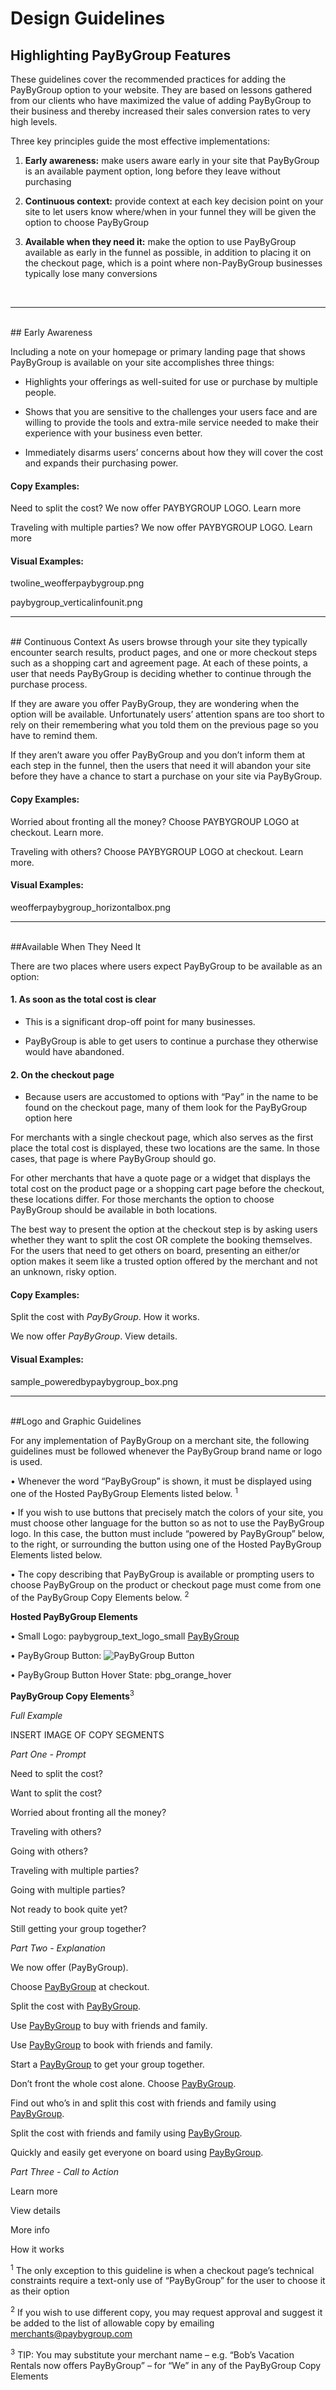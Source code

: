 # Design Guidelines 
## Highlighting PayByGroup Features

These guidelines cover the recommended practices for adding the PayByGroup option to your website. They are based on lessons gathered from our clients who have maximized the value of adding PayByGroup to their business and thereby increased their sales conversion rates to very high levels.

Three key principles guide the most effective implementations:

1.	**Early awareness:** make users aware early in your site that PayByGroup is an available payment option, long before they leave without purchasing 

2.	**Continuous context:** provide context at each key decision point on your site to let users know where/when in your funnel they will be given the option to choose PayByGroup

3.	**Available when they need it:** make the option to use PayByGroup available as early in the funnel as possible, in addition to placing it on the checkout page, which is a point where non-PayByGroup businesses typically lose many conversions
<br>
<hr>
<br>
## Early Awareness

Including a note on your homepage or primary landing page that shows PayByGroup is available on your site accomplishes three things:

  - Highlights your offerings as well-suited for use or purchase by multiple people.

  - Shows that you are sensitive to the challenges your users face and are willing to provide the tools and extra-mile service needed to make their experience with your business even better.

  - Immediately disarms users’ concerns about how they will cover the cost and expands their purchasing power.

#### Copy Examples:

Need to split the cost? We now offer PAYBYGROUP LOGO. Learn more   

Traveling with multiple parties? We now offer PAYBYGROUP LOGO. Learn more


#### Visual Examples:

twoline_weofferpaybygroup.png

paybygroup_verticalinfounit.png
<br>
<hr>
<br>
## Continuous Context
As users browse through your site they typically encounter search results, product pages, and one or more checkout steps such as a shopping cart and agreement page. At each of these points, a user that needs PayByGroup is deciding whether to continue through the purchase process. 

If they are aware you offer PayByGroup, they are wondering when the option will be available. Unfortunately users’ attention spans are too short to rely on their remembering what you told them on the previous page so you have to remind them. 

If they aren’t aware you offer PayByGroup and you don’t inform them at each step in the funnel, then the users that need it will abandon your site before they have a chance to start a purchase on your site via PayByGroup.

#### Copy Examples:

Worried about fronting all the money? Choose PAYBYGROUP LOGO at checkout. Learn more.

Traveling with others? Choose PAYBYGROUP LOGO at checkout. Learn more.

#### Visual Examples:

weofferpaybygroup_horizontalbox.png
<br>
<hr>
<br>
##Available When They Need It

There are two places where users expect PayByGroup to be available as an option:

#### 1.  As soon as the total cost is clear
  - This is a significant drop-off point for many businesses.

  - PayByGroup is able to get users to continue a purchase they otherwise would have abandoned.

#### 2.  On the checkout page
  - Because users are accustomed to options with “Pay” in the name to be found on the checkout page, many of them look for the PayByGroup option here

For merchants with a single checkout page, which also serves as the first place the total cost is displayed, these two locations are the same. In those cases, that page is where PayByGroup should go.

For other merchants that have a quote page or a widget that displays the total cost on the product page or a shopping cart page before the checkout, these locations differ. For those merchants the option to choose PayByGroup should be available in both locations.

The best way to present the option at the checkout step is by asking users whether they want to split the cost OR complete the booking themselves. For the users that need to get others on board, presenting an either/or option makes it seem like a trusted option offered by the merchant and not an unknown, risky option. 


#### Copy Examples:

Split the cost with *PayByGroup*. How it works.

We now offer _PayByGroup_. View details.

#### Visual Examples:

sample_poweredbypaybygroup_box.png
<br>
<hr>
<br>
##Logo and Graphic Guidelines

For any implementation of PayByGroup on a merchant site, the following guidelines must be followed whenever the PayByGroup brand name or logo is used.

•	Whenever the word “PayByGroup” is shown, it must be displayed using one of the Hosted PayByGroup Elements listed below. <sup>1</sup> 

•	If you wish to use buttons that precisely match the colors of your site, you must choose other language for the button so as not to use the PayByGroup logo. In this case, the button must include “powered by PayByGroup” below, to the right, or surrounding the button using one of the Hosted PayByGroup Elements listed below. 

•	The copy describing that PayByGroup is available or prompting users to choose PayByGroup on the product or checkout page must come from one of the PayByGroup Copy Elements below. <sup>2</sup>

**Hosted PayByGroup Elements**

•	Small Logo: paybygroup_text_logo_small [PayByGroup](http://paybygroup.com)

•	PayByGroup Button: ![PayByGroup Button](/images/pbg_orange.png) 

•	PayByGroup Button Hover State: pbg_orange_hover  

**PayByGroup Copy Elements**<sup>3</sup>
<p> <i> Full Example </i> </p>

INSERT IMAGE OF COPY SEGMENTS

<p> <i> Part One - Prompt </i> </p>
Need to split the cost?

Want to split the cost?

Worried about fronting all the money? 

Traveling with others? 

Going with others?

Traveling with multiple parties? 

Going with multiple parties?

Not ready to book quite yet?

Still getting your group together?


<p> <i> Part Two - Explanation </i> </p>

We now offer (PayByGroup).

Choose [PayByGroup](http://paybygroup.com) at checkout.

Split the cost with [PayByGroup](http://paybygroup.com).

Use [PayByGroup](http://paybygroup.com) to buy with friends and family.

Use [PayByGroup](http://paybygroup.com) to book with friends and family.

Start a [PayByGroup](http://paybygroup.com) to get your group together.

Don’t front the whole cost alone. Choose [PayByGroup](http://paybygroup.com).

Find out who’s in and split this cost with friends and family using [PayByGroup](http://paybygroup.com).

Split the cost with friends and family using [PayByGroup](http://paybygroup.com).

Quickly and easily get everyone on board using [PayByGroup](http://paybygroup.com).


<p> <i> Part Three - Call to Action </i> </p>

Learn more

View details

More info

How it works

<sup>1</sup>  The only exception to this guideline is when a checkout page’s technical constraints require a text-only use of “PayByGroup” for the user to choose it as their option

<sup>2</sup>  If you wish to use different copy, you may request approval and suggest it be added to the list of allowable copy by emailing merchants@paybygroup.com 

<sup>3</sup>  TIP: You may substitute your merchant name – e.g. “Bob’s Vacation Rentals now offers PayByGroup” – for “We” in any of the PayByGroup Copy Elements
